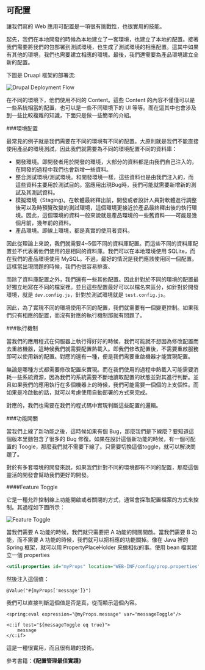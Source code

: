 可配置
---

讓我們寫的 Web 應用可配置是一項很有挑戰性，也很實用的技能。

起先，我們在本地開發的時候為本地建立了一套環境，也建立了本地的配置。接著我們需要將我們的包部署到測試環境，也生成了測試環境的相應配置。這其中如果有其他的環境，我們也需要建立相應的環境。最後，我們還需要為產品環境建立全新的配置。

下圖是 Druapl 框架的部署流:

![Drupal Deployment Flow](assets/article/chapter4/deployment-flow.png)

在不同的環境下，他們使用不同的 Content。這些 Content 的內容不僅僅可以是一些系統相當的配置，也可以是一些不同環境下的 UI 等等。而在這其中也會涉及到一些比較複雜的知識，下面只是做一些簡單的介紹。

###環境配置

最常見的例子就是我們需要在不同的環境有不同的配置。大原則就是我們不能直接使用產品的環境測試，因此我們就需要為不同的環境配置不同的資料庫：

 - 開發環境。即開發者用於開發的環境，大部分的資料都是由我們自己注入的，在開發的過程中我們也會新增一些資料。
 - 整合測試環境/測試環境。和開發環境一樣，這些資料也是由我們注入的，而這些資料主要用於測試目的。當應用出現Bug時，我們可能就需要新增新的測試及其測試資料。
 - 模擬環境（Staging)。在軟體最終釋出前，開發或者設計人員對軟體進行調整後可以及時預覽改變的測試環境，這個環境更接近於產品最終釋出後的執行環境。因此，這個環境的資料一般來說就是產品環境的一些舊資料——可能是幾個月前，幾年前的資料。
 - 產品環境。即線上環境，都是真實的使用者資料。

因此從理論上來說，我們就需要4~5個不同的資料庫配置。而這些不同的資料庫配置並不代表著他們使用的是相同的資料庫。我們可以在本地環境使用 SQLite，而在我們的產品環境使用 MySQL。不過，最好的情況是我們應該使用同一個配置。這樣當出現問題的時候，我們也很容易排查、

而除了資料庫配置之外，我們還有一些其他配置。因此針對於不同的環境的配置最好獨立地寫在不同的檔案裡。並且這些配置最好可以以檔名來區分，如針對於開發環境，就是 ``dev.config.js``，針對於測試環境就是 ``test.config.js``。

因此，為了實現不同的環境使用不同的配置，我們就需要有一個變更控制。如果我們只有相應的配置，而沒有對應的執行機制那就有問題了。

###執行機制

當我們的應用程式在伺服器上執行得好好的時候，我們可能就不想因為修改配置而去重啟機器，這時候我們就需要配置熱載入。即我們修改配置後，不需要重啟服務即可以使用新的配置。對應的還有一種，便是我們需要重啟機器才能實現配置。

無論是哪種方式都需要修改配置來實現。而在我們使用的過程中熱載入可能需要消耗一些系統資源，因為我們的系統需要不斷地讀取配置的狀態並對其進行判斷。並且如果我們的應用執行在多個機器上的時候，我們可能需要一個個的上支個性。而如果是冷啟動的話，就可以考慮使用自動部署的方式來完成。

對應的，我們也需要在我們的程式碼中實現判斷這些配置的邏輯。

###功能開關

當我們上線了新功能之後，這時候如果有個 Bug，那麼我們是下線麼？要知道這個版本里麵包含了很多的 Bug 修復。如果在設計這個新功能的時候，有一個可配置的 Toogle，那麼我們就不需要下線了。只需要切換這個toggle，就可以解決問題了。

對於有多套環境的開發來說，如果我們針對不同的環境都有不同的配置，那麼這個靈活的開發會幫助我們更好的開發。

####Feature Toggle

它是一種允許控制線上功能開啟或者關閉的方式，通常會採取配置檔案的方式來控制。其過程如下圖所示：

![Feature Toggle](assets/article/chapter4/feature-toggle.png)

當我們需要 A 功能的時候，我們就只需要把 A 功能的開關開啟。當我們需要 B 功能，而不需要 A 功能的時候，我們就可以把相應的功能關掉。像在 Java 裡的 Spring 框架，就可以用 PropertyPlaceHolder 來做相似的事。使用 bean 檔案建立一個 properties

```xml
<util:properties id="myProps" location="WEB-INF/config/prop.properties"/>
```

然後注入這個值：

```
@Value("#{myProps['message']}")
```

我們可以直接判斷這個值是否是真，從而顯示這個內容。

```
<spring:eval expression="@myProps.message" var="messageToggle"/>

<c:if test="${messageToggle eq true}">
    message
</c:if>
```

這是一種很實用，而且很有趣的技術。

參考書籍：**《配置管理最佳實踐》**
